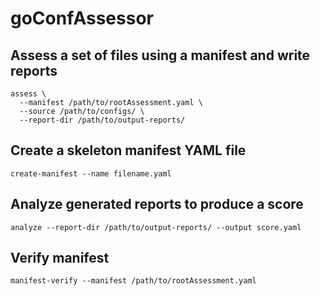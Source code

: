 goConfAssessor
==============

## Assess a set of files using a manifest and write reports
```shell
assess \
  --manifest /path/to/rootAssessment.yaml \
  --source /path/to/configs/ \
  --report-dir /path/to/output-reports/
```

## Create a skeleton manifest YAML file
```shell
create-manifest --name filename.yaml
```

## Analyze generated reports to produce a score
```shell
analyze --report-dir /path/to/output-reports/ --output score.yaml
```

## Verify manifest
```shell
manifest-verify --manifest /path/to/rootAssessment.yaml 
```
